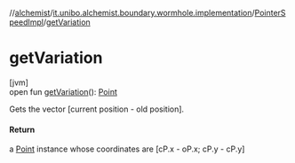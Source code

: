 //[alchemist](../../../index.md)/[it.unibo.alchemist.boundary.wormhole.implementation](../index.md)/[PointerSpeedImpl](index.md)/[getVariation](get-variation.md)

# getVariation

[jvm]\
open fun [getVariation](get-variation.md)(): [Point](https://docs.oracle.com/javase/8/docs/api/java/awt/Point.html)

Gets the vector [current position - old position].

#### Return

a [Point](https://docs.oracle.com/javase/8/docs/api/java/awt/Point.html) instance whose coordinates are [cP.x - oP.x; cP.y - cP.y]
